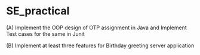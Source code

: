 # SE_practical
(A) Implement the OOP design of OTP assignment in Java and
Implement Test cases for the same in Junit



(B) Implement at least three features for Birthday greeting server
application
